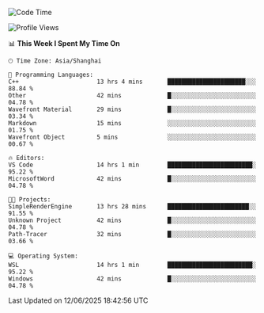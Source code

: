 <!--START_SECTION:waka-->
![Code Time](http://img.shields.io/badge/Code%20Time-2%2C987%20hrs%2023%20mins-blue)

![Profile Views](http://img.shields.io/badge/Profile%20Views-0-blue)

📊 **This Week I Spent My Time On** 

```text
🕑︎ Time Zone: Asia/Shanghai

💬 Programming Languages: 
C++                      13 hrs 4 mins       ██████████████████████░░░   88.84 % 
Other                    42 mins             █░░░░░░░░░░░░░░░░░░░░░░░░   04.78 % 
Wavefront Material       29 mins             █░░░░░░░░░░░░░░░░░░░░░░░░   03.34 % 
Markdown                 15 mins             ░░░░░░░░░░░░░░░░░░░░░░░░░   01.75 % 
Wavefront Object         5 mins              ░░░░░░░░░░░░░░░░░░░░░░░░░   00.67 % 

🔥 Editors: 
VS Code                  14 hrs 1 min        ████████████████████████░   95.22 % 
MicrosoftWord            42 mins             █░░░░░░░░░░░░░░░░░░░░░░░░   04.78 % 

🐱‍💻 Projects: 
SimpleRenderEngine       13 hrs 28 mins      ███████████████████████░░   91.55 % 
Unknown Project          42 mins             █░░░░░░░░░░░░░░░░░░░░░░░░   04.78 % 
Path-Tracer              32 mins             █░░░░░░░░░░░░░░░░░░░░░░░░   03.66 % 

💻 Operating System: 
WSL                      14 hrs 1 min        ████████████████████████░   95.22 % 
Windows                  42 mins             █░░░░░░░░░░░░░░░░░░░░░░░░   04.78 % 
```


 Last Updated on 12/06/2025 18:42:56 UTC
<!--END_SECTION:waka-->